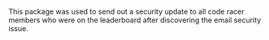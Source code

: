 This package was used to send out a security update to all code racer members who were on the leaderboard after discovering the email security issue.
